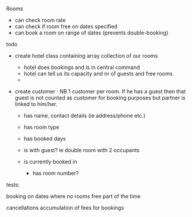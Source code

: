
Rooms

- can check room rate
- can check if room free on dates specified
- can book a room on range of dates (prevents double-booking)


todo

- create hotel class containing array collection of our rooms
    - hotel does bookings and is in central command
    - hotel can tell us its capacity and nr of guests and free rooms
    - 

- create customer : 
    NB 1 customer per room. If he has a guest then that guest is not counted as customer for booking purposes but partner is linked to him/her.
    - has name, contact details (ie address/phone etc.)
    - has room type
    - has booked days
    - is with guest?  ie double room with 2 occupants

    - is currently booked in
      - has room number?


tests:

booking on dates where no rooms free part of the time

cancellations
accumulation of fees for bookings





